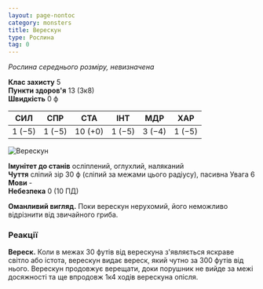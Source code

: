 ```yaml
---
layout: page-nontoc
category: monsters
title: Верескун
type: Рослина
tag: 0
---
```


_Рослина середнього розміру, невизначена_

**Клас захисту** 5    
**Пункти здоров'я** 13 (3к8)    
**Швидкість** 0 ф

| СИЛ    | СПР    | СТА     | ІНТ    | МДР    | ХАР    |
| ------ | ------ | ------- | ------ | ------ | ------ |
| 1 (−5) | 1 (−5) | 10 (+0) | 1 (−5) | 3 (−4) | 1 (−5) |

![Верескун](https://www.dndbeyond.com/avatars/thumbnails/16/571/1000/1000/636376357634308010.jpeg)

**Імунітет до станів** осліплений, оглухлий, наляканий    
**Чуття** сліпий зір 30 ф (сліпий за межами цього радіусу), пасивна Увага 6    
**Мови** -    
**Небезпека** 0 (10 ПД)

**Оманливий вигляд.** Поки верескун нерухомий, його неможливо відрізнити від звичайного гриба.

### Реакції
**Вереск.** Коли в межах 30 футів від верескуна з'являється яскраве світло або істота, верескун видає вереск, який чутно за 300 футів від нього. Верескун продовжує верещати, доки порушник не вийде за межі досяжності та ще впродовж 1к4 ходів верескуна опісля.
